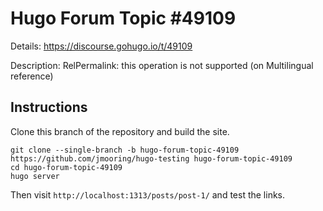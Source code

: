 # Hugo Forum Topic #49109

Details: <https://discourse.gohugo.io/t/49109>

Description: RelPermalink: this operation is not supported (on Multilingual reference)

## Instructions

Clone this branch of the repository and build the site.

```text
git clone --single-branch -b hugo-forum-topic-49109 https://github.com/jmooring/hugo-testing hugo-forum-topic-49109
cd hugo-forum-topic-49109
hugo server
```

Then visit `http://localhost:1313/posts/post-1/` and test the links.
